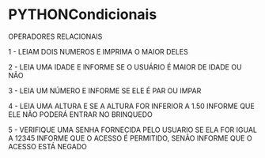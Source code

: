 # PYTHONCondicionais

OPERADORES RELACIONAIS

1 - LEIAM DOIS NUMEROS E IMPRIMA O MAIOR DELES

2 - LEIA UMA IDADE E INFORME SE O USUÁRIO É MAIOR
DE IDADE OU NÃO

3 - LEIA UM NÚMERO E INFORME SE ELE É PAR OU IMPAR

4 - LEIA UMA ALTURA E SE A ALTURA FOR INFERIOR A 1.50
INFORME QUE ELE NÃO PODERÁ ENTRAR NO BRINQUEDO

5 - VERIFIQUE UMA SENHA FORNECIDA PELO USUARIO
SE ELA FOR IGUAL A 12345 INFORME QUE O ACESSO É
PERMITIDO, SENÃO INFORME QUE O ACESSO ESTÁ NEGADO
